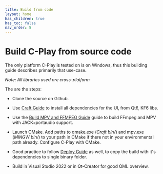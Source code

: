 ```yaml
---
title: Build from code
layout: home
has_children: true
has_toc: false
nav_order: 8
---
```


# Build C-Play from source code

The only platform C-Play is tested on is on Windows, thus this building guide describes primarily that use-case.

*Note: All libraries used are cross-platform*

The are the steps:

- Clone the source on Github.

- Use [Craft Guide](guides/build/craft) to install all dependencies for the UI, from Qt6, KF6 libs.

- Use the [Build MPV and FFMPEG Guide](guides/build/mpv_ffmpeg) guide to build FFmpeg and MPV with JACK+portaudio support.

- Launch CMake. Add paths to qmake.exe (*Craft bin/*) and mpv.exe (*MINGW bin/*) to your path in CMake if there not in your environmental path already. Configure C-Play with CMake.

- Good practice to follow [Deploy Guide](guides/build/deploy) as well, to copy the build with it's dependencies to single binary folder.

- Build in Visual Studio 2022 or in Qt-Creator for good QML overview.